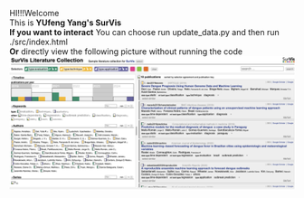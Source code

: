 HI!!!Welcome    
This is **YUfeng Yang's SurVis**  
**If you want to interact**
You can choose run update_data.py and then run ./src/index.html  
**Or** 
directly view the following picture without running the code
![MySurVis](./MySurVis.png)  
